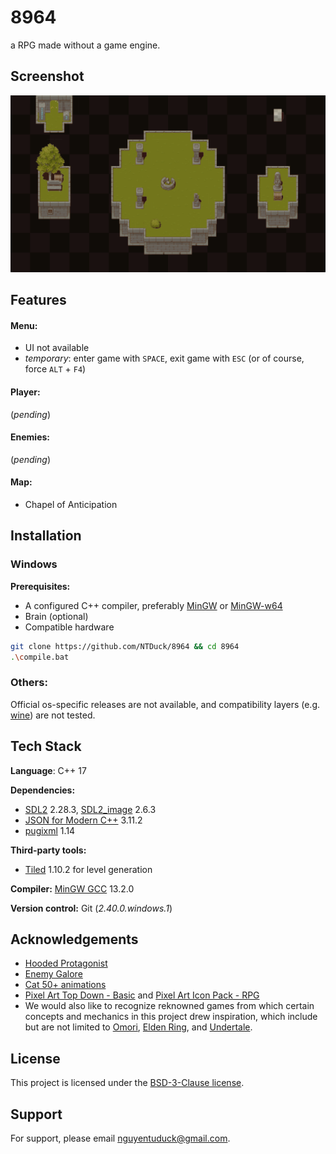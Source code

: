 
# 8964

a RPG made without a game engine.


## Screenshot
![](preview.png)


## Features

#### Menu:
- UI not available
- _temporary_: enter game with `SPACE`, exit game with `ESC` (or of course, force `ALT` + `F4`)

#### Player:
(_pending_)

#### Enemies:
(_pending_)

#### Map:
- Chapel of Anticipation


## Installation

### Windows

**Prerequisites:**
- A configured C++ compiler, preferably [MinGW](https://sourceforge.net/projects/mingw/) or [MinGW-w64](https://www.mingw-w64.org/)
- Brain (optional)
- Compatible hardware

```bash
git clone https://github.com/NTDuck/8964 && cd 8964
.\compile.bat
```
    
### Others:

Official os-specific releases are not available, and compatibility layers (e.g. [wine](https://www.winehq.org/)) are not tested.


## Tech Stack

**Language**: C++ 17

**Dependencies:** 
- [SDL2](https://github.com/libsdl-org/SDL/releases/tag/release-2.28.3) 2.28.3, [SDL2_image](https://github.com/libsdl-org/SDL_image/releases/tag/release-2.6.3) 2.6.3
- [JSON for Modern C++](https://github.com/nlohmann/json/releases/tag/v3.11.2) 3.11.2
- [pugixml](https://github.com/zeux/pugixml/releases/tag/v1.14) 1.14

**Third-party tools:**
- [Tiled](https://www.mapeditor.org/) 1.10.2 for level generation

**Compiler:** [MinGW GCC](https://github.com/niXman/mingw-builds-binaries/releases/tag/13.2.0-rt_v11-rev0) 13.2.0

**Version control:** Git (_2.40.0.windows.1_)


## Acknowledgements

- [Hooded Protagonist](https://penzilla.itch.io/hooded-protagonist)
- [Enemy Galore](https://admurin.itch.io/enemy-galore-1)
- [Cat 50+ animations](https://bowpixel.itch.io/cat-50-animations)
- [Pixel Art Top Down - Basic](https://cainos.itch.io/pixel-art-top-down-basic) and [Pixel Art Icon Pack - RPG](https://cainos.itch.io/pixel-art-icon-pack-rpg)
- We would also like to recognize reknowned games from which certain concepts and mechanics in this project drew inspiration, which include but are not limited to [Omori](https://www.omori-game.com/), [Elden Ring](https://store.steampowered.com/app/1245620/ELDEN_RING/), and [Undertale](https://store.steampowered.com/app/391540/Undertale/).


## License

This project is licensed under the [BSD-3-Clause license](LICENSE).


## Support

For support, please email nguyentuduck@gmail.com.


